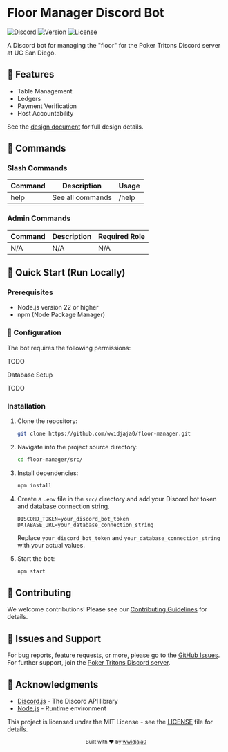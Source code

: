 # Floor Manager Discord Bot

[![Discord](https://img.shields.io/discord/1328881859597307987?color=7289da&logo=discord&logoColor=white)](https://discord.gg/9Fpt5wm84V)
[![Version](https://img.shields.io/badge/version-0.0.1-blue.svg)](https://github.com/wwidjaja0/floor-manager)
[![License](https://img.shields.io/badge/license-MIT-green.svg)](LICENSE)

A Discord bot for managing the "floor" for the Poker Tritons Discord server at UC San Diego.

## 🌟 Features

- Table Management
- Ledgers
- Payment Verification
- Host Accountability

See the [design document](doc/design.md) for full design details.

## 📖 Commands

### Slash Commands

| Command | Description      | Usage |
| ------- | ---------------- | ----- |
| help    | See all commands | /help |

### Admin Commands

| Command | Description | Required Role |
| ------- | ----------- | ------------- |
| N/A     | N/A         | N/A           |

## 🚀 Quick Start (Run Locally)

### Prerequisites

- Node.js version 22 or higher
- npm (Node Package Manager)

### 🔧 Configuration

The bot requires the following permissions:

TODO

Database Setup

TODO

### Installation

1. Clone the repository:

    ```bash
    git clone https://github.com/wwidjaja0/floor-manager.git
    ```

2. Navigate into the project source directory:

    ```bash
    cd floor-manager/src/
    ```

3. Install dependencies:

    ```bash
    npm install
    ```

4. Create a `.env` file in the `src/` directory and add your Discord bot token and database connection string.

    ```env
    DISCORD_TOKEN=your_discord_bot_token
    DATABASE_URL=your_database_connection_string
    ```

   Replace `your_discord_bot_token` and `your_database_connection_string` with your actual values.

5. Start the bot:

    ```bash
    npm start
    ```

## 🤝 Contributing

We welcome contributions! Please see our [Contributing Guidelines](CONTRIBUTING.md) for details.

## 🐛 Issues and Support

For bug reports, feature requests, or more, please go to the [GitHub Issues](https://github.com/wwidjaja0/floor-manager/issues). For further support, join the [Poker Tritons Discord server](https://discord.gg/9Fpt5wm84V).

## 🙏 Acknowledgments

- [Discord.js](https://discord.js.org/) - The Discord API library
- [Node.js](https://nodejs.org/) - Runtime environment

This project is licensed under the MIT License - see the [LICENSE](LICENSE) file for details.

<!-- markdownlint-disable no-inline-html -->
<div align="center">
  <sub>Built with ❤️ by <a href="https://github.com/wwidjaja0">wwidjaja0</a></sub>
</div>
